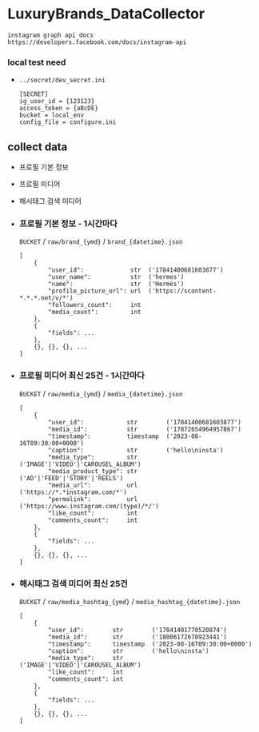 # LuxuryBrands_DataCollector

```
instagram graph api docs
https://developers.facebook.com/docs/instagram-api
```

### local test need
- `../secret/dev_secret.ini`
  ```
  [SECRET]
  ig_user_id = {123123}
  access_token = {aBcDE}
  bucket = local_env
  config_file = configure.ini
  ```

## collect data
- 프로필 기본 정보
- 프로필 미디어
- 해시태그 검색 미디어
  

- ### 프로필 기본 정보 - 1시간마다   
  `BUCKET` / `raw/brand_{ymd}` / `brand_{datetime}.json`
    ```
    [
        {
            "user_id":             str  ('17841400681603877')
            "user_name":           str  ('hermes')
            "name":                str  ('Hermès')
            "profile_picture_url": url  ('https://scontent-*.*.*.net/v/*')
            "followers_count":     int
            "media_count":         int
        },
        {
            "fields": ...
        },
        {}, {}, {}, ...
    ]
    ```
  
- ### 프로필 미디어 최신 25건 - 1시간마다   
  `BUCKET` / `raw/media_{ymd}` / `media_{datetime}.json`
    ```
    [
        {
            "user_id":            str        ('17841400681603877')
            "media_id":           str        ('17872654964957867')
            "timestamp":          timestamp  ('2023-08-16T09:30:00+0000')
            "caption":            str        ('hello\ninsta')
            "media_type":         str        ('IMAGE'|'VIDEO'|'CAROUSEL_ALBUM')
            "media_product_type": str        ('AD'|'FEED'|'STORY'|'REELS')
            "media_url":          url        ('https://*.*instagram.com/*')
            "permalink":          url        ('https://www.instagram.com/(type)/*/')
            "like_count":         int
            "comments_count":     int
        },
        {
            "fields": ...
        },
        {}, {}, {}, ...
    ]
    ```


- ### 해시태그 검색 미디어 최신 25건   
  `BUCKET` / `raw/media_hashtag_{ymd}` / `media_hashtag_{datetime}.json`
    ```
    [
        {
            "user_id":        str        ('17841401770520874')
            "media_id":       str        ('18006172678923441')
            "timestamp":      timestamp  ('2023-08-16T09:30:00+0000')
            "caption":        str        ('hello\ninsta')
            "media_type":     str        ('IMAGE'|'VIDEO'|'CAROUSEL_ALBUM')
            "like_count":     int
            "comments_count": int
        },
        {
            "fields": ...
        },
        {}, {}, {}, ...
    ]
    ```
